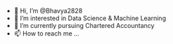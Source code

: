 - 👋 Hi, I’m @Bhavya2828
- 👀 I’m interested in Data Science & Machine Learning
- 🌱 I’m currently pursuing Chartered Accountancy
- 📫 How to reach me ...

<!---
Bhavya2828/Bhavya2828 is a ✨ special ✨ repository because its `README.md` (this file) appears on your GitHub profile.
You can click the Preview link to take a look at your changes.
--->
